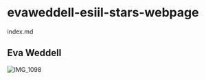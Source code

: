 # evaweddell-esiil-stars-webpage
index.md
## Eva Weddell
![IMG_1098](https://user-images.githubusercontent.com/127869863/225917439-27c8abbd-e51c-4826-9f9a-bce48a1c4297.jpg)

